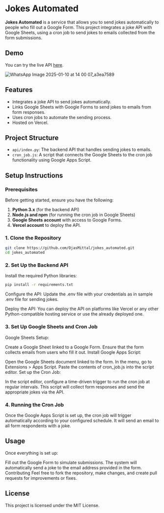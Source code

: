 # Jokes Automated

**Jokes Automated** is a service that allows you to send jokes automatically to people who fill out a Google Form. This project integrates a joke API with Google Sheets, using a cron job to send jokes to emails collected from the form submissions.

## Demo

You can try the live API [here](https://jokes-automated.vercel.app/).

![WhatsApp Image 2025-01-10 at 14 00 07_a3ea7589](https://github.com/user-attachments/assets/79955619-0e95-4942-9019-4bee1b8974e0)

## Features
- Integrates a joke API to send jokes automatically.
- Links Google Sheets with Google Forms to send jokes to emails from form responses.
- Uses cron jobs to automate the sending process.
- Hosted on Vercel.

## Project Structure
- `api/index.py`: The backend API that handles sending jokes to emails.
- `cron_job.js`: A script that connects the Google Sheets to the cron job functionality using Google Apps Script.
  
## Setup Instructions

### Prerequisites

Before getting started, ensure you have the following:

1. **Python 3.x** (for the backend API)
2. **Node.js and npm** (for running the cron job in Google Sheets)
3. **Google Sheets account** with access to Google Forms.
4. **Vercel account** to deploy the API.

### 1. Clone the Repository

```bash
git clone https://github.com/OjasMittal/jokes_automated.git
cd jokes_automated
```

### 2. Set Up the Backend API
Install the required Python libraries:

```bash
pip install -r requirements.txt
```
Configure the API: Update the .env file with your credentials as in sample .env file for sending jokes.

Deploy the API: You can deploy the API on platforms like Vercel or any other Python-compatible hosting service or use the already deployed one.

### 3. Set Up Google Sheets and Cron Job
Google Sheets Setup:

Create a Google Sheet linked to a Google Form.
Ensure that the form collects emails from users who fill it out.
Install Google Apps Script:

Open the Google Sheets document linked to the form.
In the menu, go to Extensions > Apps Script.
Paste the contents of cron_job.js into the script editor.
Set up the Cron Job:

In the script editor, configure a time-driven trigger to run the cron job at regular intervals.
This script will collect form responses and send the appropriate jokes via the API.
### 4. Running the Cron Job
Once the Google Apps Script is set up, the cron job will trigger automatically according to your configured schedule. It will send an email to all form respondents with a joke.

## Usage
Once everything is set up:

Fill out the Google Form to simulate submissions.
The system will automatically send a joke to the email address provided in the form.
Contributing
Feel free to fork the repository, make changes, and create pull requests for improvements or fixes.

## License
This project is licensed under the MIT License.

